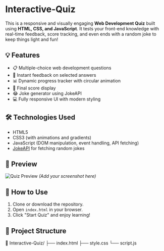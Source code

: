 # Interactive-Quiz
This is a responsive and visually engaging **Web Development Quiz** built using **HTML, CSS, and JavaScript**. It tests your front-end knowledge with real-time feedback, score tracking, and even ends with a random joke to keep things light and fun!

## 💡 Features

- 📋 Multiple-choice web development questions
- 🧠 Instant feedback on selected answers
- 📊 Dynamic progress tracker with circular animation
- 🎉 Final score display
- 😂 Joke generator using JokeAPI
- 💻 Fully responsive UI with modern styling

## 🛠️ Technologies Used

- HTML5
- CSS3 (with animations and gradients)
- JavaScript (DOM manipulation, event handling, API fetching)
- [JokeAPI](https://jokeapi.dev/) for fetching random jokes

## 📸 Preview

![Quiz Preview](preview-image.png) *(Add your screenshot here)*

## 🚀 How to Use

1. Clone or download the repository.
2. Open `index.html` in your browser.
3. Click "Start Quiz" and enjoy learning!

## 📂 Project Structure

📁 Interactive-Quiz/
├── index.html
├── style.css
└── script.js
